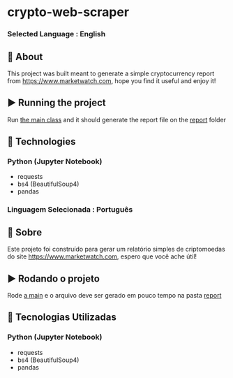 # crypto-web-scraper

### Selected Language : **English**

## 📖 About
This project was built meant to generate a simple cryptocurrency report from https://www.marketwatch.com, hope you find it useful and enjoy it! 

## ▶ Running the project 
Run [the main class](main.py) and it should generate the report file on the [report](report) folder

## 🔮 Technologies
### Python (Jupyter Notebook)
* requests
* bs4 (BeautifulSoup4)
* pandas

### Linguagem Selecionada : **Português**

## 📖 Sobre
Este projeto foi construído para gerar um relatório simples de criptomoedas do site https://www.marketwatch.com, espero que você ache útil!

## ▶ Rodando o projeto
Rode [a main](main.py) e o arquivo deve ser gerado em pouco tempo na pasta [report](report)

## 🔮 Tecnologias Utilizadas
### Python (Jupyter Notebook)
* requests
* bs4 (BeautifulSoup4)
* pandas